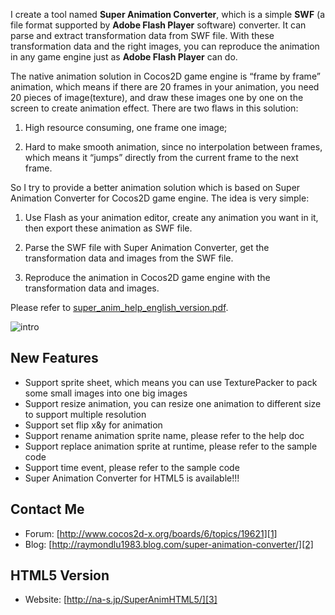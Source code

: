 I create a tool named **Super Animation Converter**,
which is a simple **SWF** (a file format supported by **Adobe Flash Player** software) converter.
It can parse and extract transformation data from SWF file. 
With these transformation data and the right images, 
you can reproduce the animation in any game engine just as **Adobe Flash Player** can do.


The native animation solution in Cocos2D game engine is “frame by frame” animation, 
which means if there are 20 frames in your animation, you need 20 pieces of image(texture), 
and draw these images one by one on the screen to create animation effect. There are two flaws in this solution: 

1. High resource consuming, one frame one image;

2. Hard to make smooth animation, since no interpolation between frames, which means it “jumps” directly from the current frame to the next frame.


So I try to provide a better animation solution which is based on Super Animation Converter for Cocos2D game engine. 
The idea is very simple: 

1. Use Flash as your animation editor, create any animation you want in it, then export these animation as SWF file. 

2. Parse the SWF file with Super Animation Converter, get the transformation data and images from the SWF file.

3. Reproduce the animation in Cocos2D game engine with  the transformation data and images.

Please refer to [super_anim_help_english_version.pdf](https://github.com/raymondlu/super-animation-samples/raw/master/super_anim_help_english_version.pdf).


![intro](https://github.com/raymondlu/super-animation-samples/raw/master/intro.png)

New Features
------------------
* Support sprite sheet, which means you can use TexturePacker to pack some small images into one big images
* Support resize animation, you can resize one animation to different size to support multiple resolution
* Support set flip x&y for animation
* Support rename animation sprite name, please refer to the help doc
* Support replace animation sprite at runtime, please refer to the sample code
* Support time event, please refer to the sample code
* Super Animation Converter for HTML5 is available!!!

Contact Me
------------------
   * Forum: [http://www.cocos2d-x.org/boards/6/topics/19621][1]
   * Blog: [http://raymondlu1983.blog.com/super-animation-converter/][2]
   
[1]: http://www.cocos2d-x.org/boards/6/topics/19621 "http://www.cocos2d-x.org/boards/6/topics/19621"
[2]: http://raymondlu1983.blog.com/super-animation-converter/ "http://raymondlu1983.blog.com/super-animation-converter/"

HTML5 Version
------------------
   * Website: [http://na-s.jp/SuperAnimHTML5/][3]

[3]: http://na-s.jp/SuperAnimHTML5/ "http://na-s.jp/SuperAnimHTML5/"
